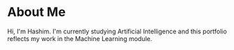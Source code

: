 # About Me

Hi, I'm Hashim. I'm currently studying Artificial Intelligence and this portfolio reflects my work in the Machine Learning module.